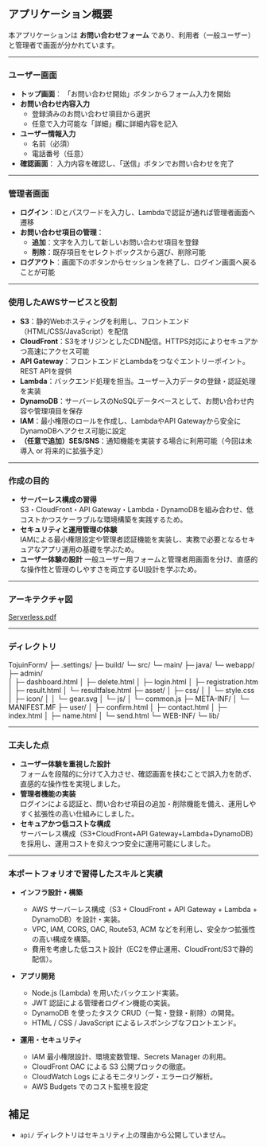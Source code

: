 ## アプリケーション概要
本アプリケーションは **お問い合わせフォーム** であり、利用者（一般ユーザー）と管理者で画面が分かれています。

---

### ユーザー画面
- **トップ画面**： 「お問い合わせ開始」ボタンからフォーム入力を開始
- **お問い合わせ内容入力**
  - 登録済みのお問い合わせ項目から選択
  - 任意で入力可能な「詳細」欄に詳細内容を記入
- **ユーザー情報入力** 
  - 名前（必須）
  - 電話番号（任意）
- **確認画面**： 入力内容を確認し、「送信」ボタンでお問い合わせを完了

---

### 管理者画面
- **ログイン**：IDとパスワードを入力し、Lambdaで認証が通れば管理者画面へ遷移
- **お問い合わせ項目の管理**：  
  - **追加**：文字を入力して新しいお問い合わせ項目を登録
  - **削除**：既存項目をセレクトボックスから選び、削除可能
- **ログアウト**：画面下のボタンからセッションを終了し、ログイン画面へ戻ることが可能

---

### 使用したAWSサービスと役割
- **S3**：静的Webホスティングを利用し、フロントエンド（HTML/CSS/JavaScript）を配信  
- **CloudFront**：S3をオリジンとしたCDN配信。HTTPS対応によりセキュアかつ高速にアクセス可能  
- **API Gateway**：フロントエンドとLambdaをつなぐエントリーポイント。REST APIを提供  
- **Lambda**：バックエンド処理を担当。ユーザー入力データの登録・認証処理を実装  
- **DynamoDB**：サーバーレスのNoSQLデータベースとして、お問い合わせ内容や管理項目を保存  
- **IAM**：最小権限のロールを作成し、LambdaやAPI Gatewayから安全にDynamoDBへアクセス可能に設定  
- **（任意で追加）SES/SNS**：通知機能を実装する場合に利用可能（今回は未導入 or 将来的に拡張予定）

---

### 作成の目的
- **サーバーレス構成の習得**  
  S3・CloudFront・API Gateway・Lambda・DynamoDBを組み合わせ、低コストかつスケーラブルな環境構築を実践するため。  
- **セキュリティと運用管理の体験**  
  IAMによる最小権限設定や管理者認証機能を実装し、実務で必要となるセキュアなアプリ運用の基礎を学ぶため。  
- **ユーザー体験の設計**
   一般ユーザー用フォームと管理者用画面を分け、直感的な操作性と管理のしやすさを両立するUI設計を学ぶため。

---

### アーキテクチャ図
[Serverless.pdf](https://github.com/user-attachments/files/21928701/Serverless.pdf)

---  

### ディレクトリ
TojuinForm/
├─ .settings/
├─ build/
└─ src/
   └─ main/
      ├─ java/
      └─ webapp/
         ├─ admin/                       
         │  ├─ dashboard.html
         │  ├─ delete.html
         │  ├─ login.html
         │  ├─ registration.htm          
         │  ├─ result.html
         │  └─ resultfalse.html
         ├─ asset/ 
         │  ├─ css/
         │  │  └─ style.css
         │  ├─ icon/
         │  │  └─ gear.svg
         │  └─ js/
         │     └─ common.js
         ├─ META-INF/
         │  └─ MANIFEST.MF
         ├─ user/
         │  ├─ confirm.html
         │  ├─ contact.html
         │  ├─ index.html
         │  ├─ name.html
         │  └─ send.html
         └─ WEB-INF/
            └─ lib/

---  

### 工夫した点
- **ユーザー体験を重視した設計**  
  フォームを段階的に分けて入力させ、確認画面を挟むことで誤入力を防ぎ、直感的な操作性を実現しました。  
- **管理者機能の実装**  
  ログインによる認証と、問い合わせ項目の追加・削除機能を備え、運用しやすく拡張性の高い仕組みにしました。 
- **セキュアかつ低コストな構成**  
  サーバーレス構成（S3+CloudFront+API Gateway+Lambda+DynamoDB）を採用し、運用コストを抑えつつ安全に運用可能にしました。

---  

### 本ポートフォリオで習得したスキルと実績
- **インフラ設計・構築**
  - AWS サーバーレス構成（S3 + CloudFront + API Gateway + Lambda + DynamoDB）を設計・実装。
  - VPC, IAM, CORS, OAC, Route53, ACM などを利用し、安全かつ拡張性の高い構成を構築。
  - 費用を考慮した低コスト設計（EC2を停止運用、CloudFront/S3で静的配信）。

- **アプリ開発**
  - Node.js (Lambda) を用いたバックエンド実装。
  - JWT 認証による管理者ログイン機能の実装。
  - DynamoDB を使ったタスク CRUD（一覧・登録・削除）の開発。
  - HTML / CSS / JavaScript によるレスポンシブなフロントエンド。

- **運用・セキュリティ**
  - IAM 最小権限設計、環境変数管理、Secrets Manager の利用。
  - CloudFront OAC による S3 公開ブロックの徹底。
  - CloudWatch Logs によるモニタリング・エラーログ解析。
  - AWS Budgets でのコスト監視を設定

## 補足
- `api/` ディレクトリはセキュリティ上の理由から公開していません。  
